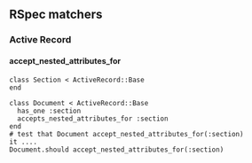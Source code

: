 ## RSpec matchers

### Active Record

#### accept_nested_attributes_for

    class Section < ActiveRecord::Base
    end

    class Document < ActiveRecord::Base
      has_one :section
      accepts_nested_attributes_for :section
    end
    # test that Document accept_nested_attributes_for(:section)
    it ....
    Document.should accept_nested_attributes_for(:section)


